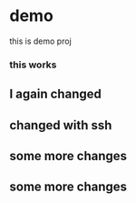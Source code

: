 # demo
this is demo proj

### this works ###  
## I again changed  
## changed with ssh

## some more changes

## some more changes